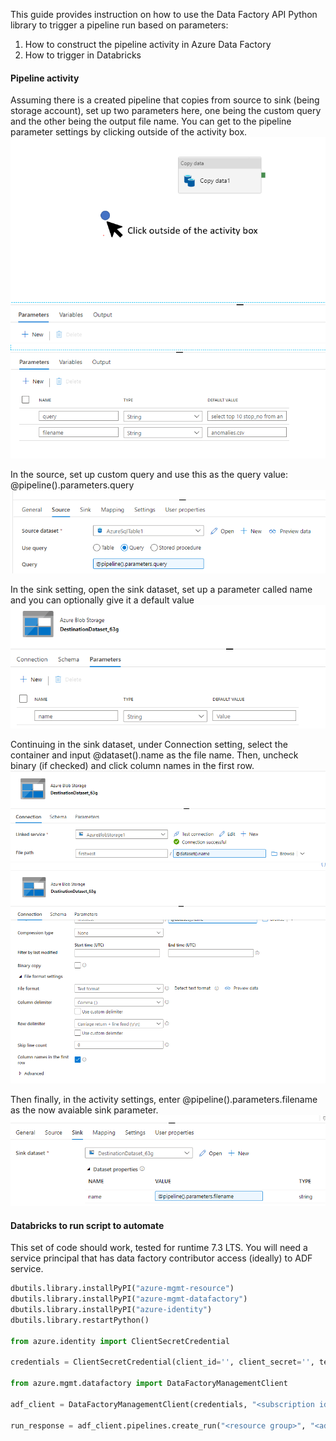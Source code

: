 This guide provides instruction on how to use the Data Factory API Python library to trigger a pipeline run based on parameters:

1) How to construct the pipeline activity in Azure Data Factory
2) How to trigger in Databricks

#### Pipeline activity

Assuming there is a created pipeline that copies from source to sink (being storage account), set up two parameters here, one being the custom query and the other being the output file name. You can get to the pipeline parameter settings by clicking outside of the activity box.
![alt text](/guides/images/adf_0.PNG)
![alt text](/guides/images/adf_1.PNG)

In the source, set up custom query and use this as the query value: @pipeline().parameters.query
![alt text](/guides/images/adf_2.PNG)

In the sink setting, open the sink dataset, set up a parameter called name and you can optionally give it a default value
![alt text](/guides/images/adf_3.PNG)

Continuing in the sink dataset, under Connection setting, select the container and input @dataset().name as the file name. Then, uncheck binary (if checked) and click column names in the first row.
![alt text](/guides/images/adf_4.PNG)
![alt text](/guides/images/adf_5.PNG)

Then finally, in the activity settings, enter @pipeline().parameters.filename as the now avaiable sink parameter.
![alt text](/guides/images/adf_6.PNG)

#### Databricks to run script to automate

This set of code should work, tested for runtime 7.3 LTS. You will need a service principal that has data factory contributor access (ideally) to ADF service.


```python
dbutils.library.installPyPI("azure-mgmt-resource")
dbutils.library.installPyPI("azure-mgmt-datafactory")
dbutils.library.installPyPI("azure-identity")
dbutils.library.restartPython()

from azure.identity import ClientSecretCredential

credentials = ClientSecretCredential(client_id='', client_secret='', tenant_id='')

from azure.mgmt.datafactory import DataFactoryManagementClient

adf_client = DataFactoryManagementClient(credentials, "<subscription id>")

run_response = adf_client.pipelines.create_run("<resource group>", "<adf-name>", "<pipeline-name>", parameters={'query': 'select top 5 stop_no from anomalies', 'filename': 'anomalies2.csv'})
```
